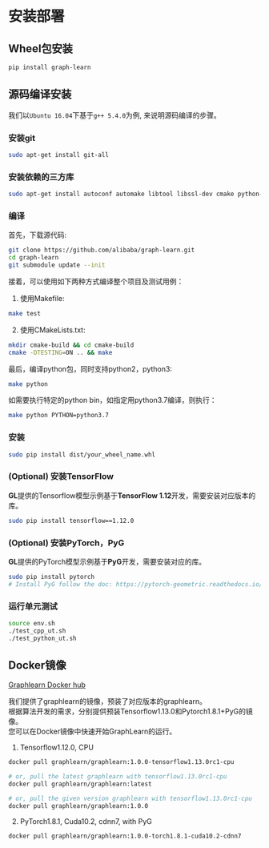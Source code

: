 # 安装部署

## Wheel包安装

```bash
pip install graph-learn
```

## 源码编译安装

我们以```Ubuntu 16.04```下基于```g++ 5.4.0```为例, 来说明源码编译的步骤。


### 安装git

```bash
sudo apt-get install git-all
```

### 安装依赖的三方库

```bash
sudo apt-get install autoconf automake libtool libssl-dev cmake python-numpy python-setuptools python-pip
```

### 编译

首先，下载源代码:
```bash
git clone https://github.com/alibaba/graph-learn.git
cd graph-learn
git submodule update --init
```
接着，可以使用如下两种方式编译整个项目及测试用例：
1. 使用Makefile:
```bash
make test
```
2. 使用CMakeLists.txt:
```bash
mkdir cmake-build && cd cmake-build
cmake -DTESTING=ON .. && make
```
最后，编译python包，同时支持python2，python3:
```bash
make python
```
如需要执行特定的python bin，如指定用python3.7编译，则执行：
```bash
make python PYTHON=python3.7
```

### 安装

```bash
sudo pip install dist/your_wheel_name.whl
```

### (Optional) 安装TensorFlow
**GL**提供的Tensorflow模型示例基于**TensorFlow 1.12**开发，需要安装对应版本的库。
```bash
sudo pip install tensorflow==1.12.0
```

### (Optional) 安装PyTorch，PyG
**GL**提供的PyTorch模型示例基于**PyG**开发，需要安装对应的库。

```bash
sudo pip install pytorch
# Install PyG follow the doc: https://pytorch-geometric.readthedocs.io/en/latest/notes/installation.html
```

### 运行单元测试

```bash
source env.sh
./test_cpp_ut.sh
./test_python_ut.sh
```

## Docker镜像

[Graphlearn Docker hub](https://hub.docker.com/r/graphlearn/graphlearn)

我们提供了graphlearn的镜像，预装了对应版本的graphlearn。<br />
根据算法开发的需求，分别提供预装Tensorflow1.13.0和Pytorch1.8.1+PyG的镜像。<br />
您可以在Docker镜像中快速开始GraphLearn的运行。<br />

1. Tensorflow1.12.0, CPU

```bash
docker pull graphlearn/graphlearn:1.0.0-tensorflow1.13.0rc1-cpu

# or, pull the latest graphlearn with tensorflow1.13.0rc1-cpu
docker pull graphlearn/graphlearn:latest

# or, pull the given version graphlearn with tensorflow1.13.0rc1-cpu
docker pull graphlearn/graphlearn:1.0.0

```

2. PyTorch1.8.1, Cuda10.2, cdnn7, with PyG

```bash
docker pull graphlearn/graphlearn:1.0.0-torch1.8.1-cuda10.2-cdnn7
```
